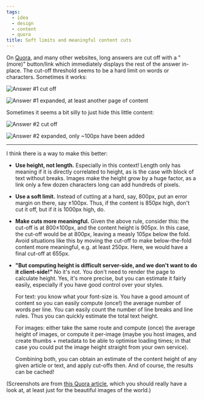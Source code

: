 ```yaml
---
tags:
  - idea
  - design
  - content
  - quora
title: Soft limits and meaningful content cuts
---
```


On [Quora](http://www.quora.com), and many other websites, long answers are cut off with a "(more)" button/link which immediately displays the rest of the answer in-place. The cut-off threshold seems to be a hard limit on words or characters. Sometimes it works:

![Answer #1 cut off](http://i.imgur.com/qTo4xiS.png)

![Answer #1 expanded, at least another page of content](http://i.imgur.com/XIXtSjs.png)

Sometimes it seems a bit silly to just hide this little content:

![Answer #2 cut off](http://i.imgur.com/3ZCCZde.png)

![Answer #2 expanded, only ~100px have been added](http://i.imgur.com/2s4bKQp.png)

***

I think there is a way to make this better:

- __Use height, not length.__ Especially in this context! Length only has meaning if it is directly correlated to height, as is the case with block of text without breaks. Images make the height grow by a huge factor, as a link only a few dozen characters long can add hundreds of pixels.

- __Use a soft limit.__ Instead of cutting at a hard, say, 800px, put an error margin on there, say ±100px. Thus, if the content is 850px high, don't cut it off, but if it is 1000px high, do.

- __Make cuts more meaningful.__ Given the above rule, consider this: the cut-off is at 800±100px, and the content height is 905px. In this case, the cut-off would be at 800px, leaving a measly 105px below the fold. Avoid situations like this by moving the cut-off to make below-the-fold content more meaningful, e.g. at least 250px. Here, we would have a final cut-off at 655px.

- __"But computing height is difficult server-side, and we don't want to do it client-side!"__ No it's not. You don't need to render the page to calculate height. Yes, it's more precise, but you can estimate it fairly easily, especially if you have good control over your styles.

  For text: you know what your font-size is. You have a good amount of content so you can easily compute (once!) the average number of words per line. You can easily count the number of line breaks and line rules. Thus you can quickly estimate the total text height.

  For images: either take the same route and compute (once) the average height of images, or compute it per-image (maybe you host images, and create thumbs + metadata to be able to optimise loading times; in that case you could put the image height straight from your own service).

  Combining both, you can obtain an estimate of the content height of any given article or text, and apply cut-offs then. And of course, the results can be cached!

(Screenshots are from [this Quora article](http://www.quora.com/Countries/What-do-you-think-every-foreigner-should-know-about-your-country), which you should really have a look at, at least just for the beautiful images of the world.)
